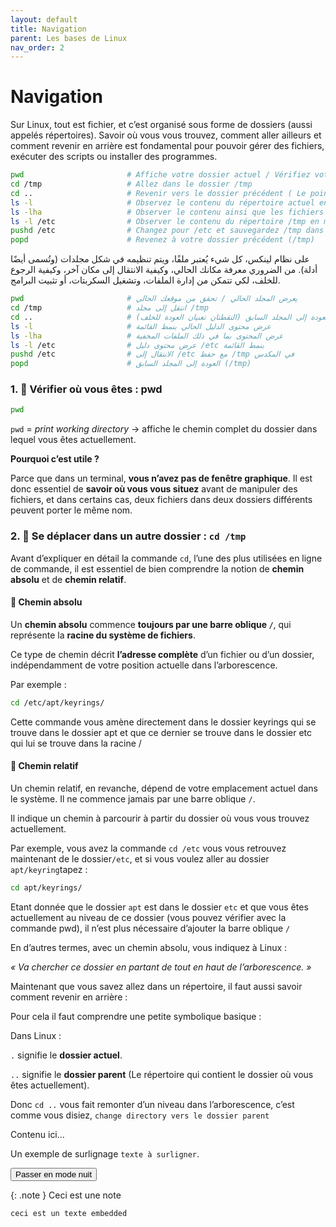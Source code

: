 ```yaml
---
layout: default
title: Navigation
parent: Les bases de Linux
nav_order: 2
---
```


# Navigation

Sur Linux, tout est fichier, et c’est organisé sous forme de dossiers (aussi appelés répertoires). Savoir où vous vous trouvez, comment aller ailleurs et comment revenir en arrière est fondamental pour pouvoir gérer des fichiers, exécuter des scripts ou installer des programmes.

```bash
pwd                       # Affiche votre dossier actuel / Vérifiez votre emplacement
cd /tmp                   # Allez dans le dossier /tmp
cd ..                     # Revenir vers le dossier précédent ( Le point représente le dossier actuel)
ls -l                     # Observez le contenu du répertoire actuel en mode liste
ls -lha                   # Observer le contenu ainsi que les fichiers cachés
ls -l /etc                # Observer le contenu du répertoire /tmp en mode liste
pushd /etc                # Changez pour /etc et sauvegardez /tmp dans une pile
popd                      # Revenez à votre dossier précédent (/tmp)
```

على نظام لينكس، كل شيء يُعتبر ملفًا، ويتم تنظيمه في شكل مجلدات (وتُسمى أيضًا أدلة). من الضروري معرفة مكانك الحالي، وكيفية الانتقال إلى مكان آخر، وكيفية الرجوع للخلف، لكي تتمكن من إدارة الملفات، وتشغيل السكربتات، أو تثبيت البرامج.

```bash
pwd                       # يعرض المجلد الحالي / تحقق من موقعك الحالي
cd /tmp                   # انتقل إلى مجلد /tmp
cd ..                     # العودة إلى المجلد السابق (النقطتان تعنيان العودة للخلف)
ls -l                     # عرض محتوى الدليل الحالي بنمط القائمة
ls -lha                   # عرض المحتوى بما في ذلك الملفات المخفية
ls -l /etc                # عرض محتوى دليل /etc بنمط القائمة
pushd /etc                # الانتقال إلى /etc مع حفظ /tmp في المكدس
popd                      # العودة إلى المجلد السابق (/tmp)
```

### 1. 📍 Vérifier où vous êtes : pwd


```bash
pwd
```

`pwd` = *print working directory* → affiche le chemin complet du dossier dans lequel vous êtes actuellement.

**Pourquoi c’est utile ?**

Parce que dans un terminal, **vous n’avez pas de fenêtre graphique**. Il est donc essentiel de **savoir où vous vous situez** avant de manipuler des fichiers, et dans certains cas, deux fichiers dans deux dossiers différents peuvent porter le même nom.

### 2. 📁 Se déplacer dans un autre dossier : `cd /tmp`

Avant d’expliquer en détail la commande `cd`, l’une des plus utilisées en ligne de commande, il est essentiel de bien comprendre la notion de **chemin absolu** et de **chemin relatif**.

#### 🔹 Chemin absolu

Un **chemin absolu** commence **toujours par une barre oblique `/`**, qui représente la **racine du système de fichiers**.

Ce type de chemin décrit **l’adresse complète** d’un fichier ou d’un dossier, indépendamment de votre position actuelle dans l’arborescence.


Par exemple :
```bash
cd /etc/apt/keyrings/
```

Cette commande vous amène directement dans le dossier keyrings qui se trouve dans le dossier apt et que ce dernier se trouve dans le dossier etc qui lui se trouve dans la racine /

#### 🔹 Chemin relatif

Un chemin relatif, en revanche, dépend de votre emplacement actuel dans le système. Il ne commence jamais par une barre oblique `/`.

Il indique un chemin à parcourir à partir du dossier où vous vous trouvez actuellement.

Par exemple, vous avez la commande `cd /etc`  vous vous retrouvez maintenant de le dossier`/etc`, et si vous voulez aller au dossier `apt/keyring`tapez :

```bash
cd apt/keyrings/
```

Etant donnée que le dossier `apt` est dans le dossier `etc` et que vous êtes actuellement au niveau de ce dossier (vous pouvez vérifier avec la commande pwd), il n’est plus nécessaire d’ajouter la barre oblique `/`

En d’autres termes, avec un chemin absolu, vous indiquez à Linux :

*« Va chercher ce dossier en partant de tout en haut de l’arborescence. »*

Maintenant que vous savez allez dans un répertoire, il faut aussi savoir comment revenir en arrière :

Pour cela il faut comprendre une petite symbolique basique :

Dans Linux :

`.` signifie le **dossier actuel**.

`..` signifie le **dossier parent** (Le répertoire qui contient le dossier où vous êtes actuellement).

Donc `cd ..` vous fait remonter d’un niveau dans l’arborescence, c’est comme vous disiez, `change directory vers le dossier parent`























Contenu ici...

Un exemple de surlignage `texte à surligner`.

<button class="btn js-toggle-dark-mode">Passer en mode nuit</button>

<script>
const toggleDarkMode = document.querySelector('.js-toggle-dark-mode');

jtd.addEvent(toggleDarkMode, 'click', function(){
  if (jtd.getTheme() === 'dark') {
    jtd.setTheme('light');
    toggleDarkMode.textContent = 'Preview dark color scheme';
  } else {
    jtd.setTheme('dark');
    toggleDarkMode.textContent = 'Return to the light side';
  }
});
</script>

{: .note }
Ceci est une note

```scss
ceci est un texte embedded
```
